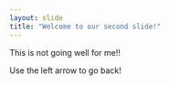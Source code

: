 ```yaml
---
layout: slide
title: "Welcome to our second slide!"
---
```

This is not going well for me!!

Use the left arrow to go back!

